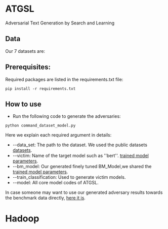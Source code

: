 # ATGSL
Adversarial Text Generation by Search and Learning




## Data
Our 7 datasets are:

## Prerequisites:
Required packages are listed in the requirements.txt file:
```
pip install -r requirements.txt
```

## How to use


* Run the following code to generate the adversaries:

```
python command_dataset_model.py
```




Here we explain each required argument in details:

  * --data_set: The path to the dataset. We used the public datasets [datasets](https://drive.google.com/drive/folders/1kYuCDtt2Tvtw5OR1ccdUlw_IxFCQSvtD?usp=sharing).
  * --victim: Name of the target model such as ''bert''. [trained model parameters](https://drive.google.com/drive/folders/1dhGC4wrqPBCQsBrTRTkJmF7rNBPPE9S9?usp=sharing).
  * --bm_model: Our generated finely tuned BM_Model,we shared the [trained model parameters](https://drive.google.com/drive/folders/1Sy6G3EWSeK-phryB82pMQDBMbwDBdR3p?usp=sharing).
  * --train_classification: Used to generate victim models.
  * --model: All core model codes of ATGSL.




In case someone may want to use our generated adversary results towards the benchmark data directly, [here it is](https://drive.google.com/drive/folders/1yZ_wmI6YHEhRgTJw83KL1dgN-fEJ7bwK?usp=sharing).
# Hadoop
